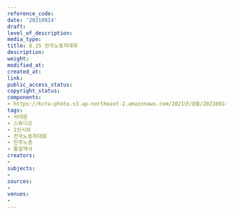 ```yaml
---
reference_code: 
date: '20210814'
draft: 
level_of_description: 
media_type: 
title: 8.15 전국노동자대회
description: 
weight: 
modified_at: 
created_at: 
link: 
public_access_status: 
copyright_status: 
components:
- https://kctu-photo.s3.ap-northeast-2.amazonaws.com/2021년/8월/20210814-8.15+전국노동자대회_서대문_스튜디오_1인시위_전국노동자대회_민주노총_통일역사/_R6X0715.jpg
tags:
- 서대문
- 스튜디오
- 1인시위
- 전국노동자대회
- 민주노총
- 통일역사
creators:
- 
subjects:
- 
sources:
- 
venues:
- 
---
```

